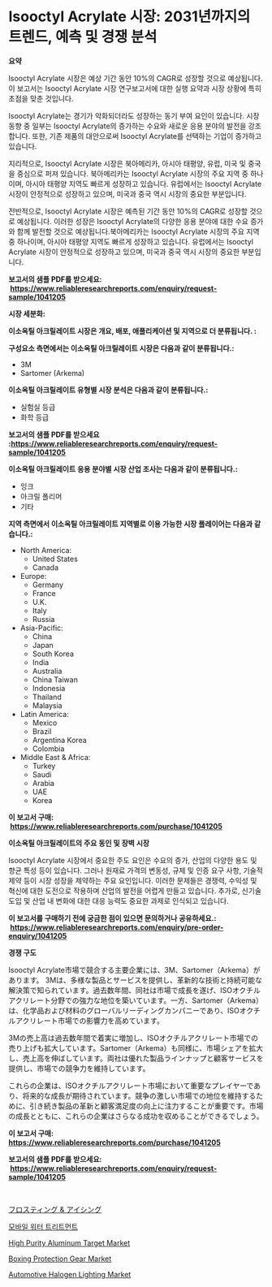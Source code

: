 <p><h1>Isooctyl Acrylate 시장: 2031년까지의 트렌드, 예측 및 경쟁 분석</h1></p><p><strong>요약</strong></p>
<p><p>Isooctyl Acrylate 시장은 예상 기간 동안 10%의 CAGR로 성장할 것으로 예상됩니다. 이 보고서는 Isooctyl Acrylate 시장 연구보고서에 대한 실행 요약과 시장 상황에 특히 초점을 맞춘 것입니다.</p><p>Isooctyl Acrylate는 경기가 악화되더라도 성장하는 동기 부여 요인이 있습니다. 시장 동향 중 일부는 Isooctyl Acrylate의 증가하는 수요와 새로운 응용 분야의 발전을 강조합니다. 또한, 기존 제품의 대안으로써 Isooctyl Acrylate를 선택하는 기업이 증가하고 있습니다.</p><p>지리적으로, Isooctyl Acrylate 시장은 북아메리카, 아시아 태평양, 유럽, 미국 및 중국을 중심으로 퍼져 있습니다. 북아메리카는 Isooctyl Acrylate 시장의 주요 지역 중 하나이며, 아시아 태평양 지역도 빠르게 성장하고 있습니다. 유럽에서는 Isooctyl Acrylate 시장이 안정적으로 성장하고 있으며, 미국과 중국 역시 시장의 중요한 부분입니다.</p><p>전반적으로, Isooctyl Acrylate 시장은 예측된 기간 동안 10%의 CAGR로 성장할 것으로 예상됩니다. 이러한 성장은 Isooctyl Acrylate의 다양한 응용 분야에 대한 수요 증가와 함께 발전할 것으로 예상됩니다.북아메리카는 Isooctyl Acrylate 시장의 주요 지역 중 하나이며, 아시아 태평양 지역도 빠르게 성장하고 있습니다. 유럽에서는 Isooctyl Acrylate 시장이 안정적으로 성장하고 있으며, 미국과 중국 역시 시장의 중요한 부분입니다.</p></p>
<p><strong>보고서의 샘플 PDF를 받으세요: &nbsp;<a href="https://www.reliableresearchreports.com/enquiry/request-sample/1041205">https://www.reliableresearchreports.com/enquiry/request-sample/1041205</a></strong></p>
<p><strong>시장 세분화:</strong></p>
<p><strong> 이소옥틸 아크릴레이트 시장은 개요, 배포, 애플리케이션 및 지역으로 더 분류됩니다. :</strong></p>
<p><strong>구성요소 측면에서는 이소옥틸 아크릴레이트 시장은 다음과 같이 분류됩니다.:</strong></p>
<p><ul><li>3M</li><li>Sartomer (Arkema)</li></ul></p>
<p><strong> 이소옥틸 아크릴레이트 유형별 시장 분석은 다음과 같이 분류됩니다.:</strong></p>
<p><ul><li>실험실 등급</li><li>화학 등급</li></ul></p>
<p><strong>보고서의 샘플 PDF를 받으세요 :<a href="https://www.reliableresearchreports.com/enquiry/request-sample/1041205">https://www.reliableresearchreports.com/enquiry/request-sample/1041205</a></strong></p>
<p><strong> 이소옥틸 아크릴레이트 응용 분야별 시장 산업 조사는 다음과 같이 분류됩니다.:</strong></p>
<p><ul><li>잉크</li><li>아크릴 폴리머</li><li>기타</li></ul></p>
<p><strong>지역 측면에서 이소옥틸 아크릴레이트 지역별로 이용 가능한 시장 플레이어는 다음과 같습니다.:</strong></p>
<p><ul>
    <li>
        North America:
        <ul>
            <li>United States</li>
            <li>Canada</li>
        </ul>
    </li>
    <li>
        Europe:
        <ul>
            <li>Germany</li>
            <li>France</li>
            <li>U.K.</li>
            <li>Italy</li>
            <li>Russia</li>
        </ul>
    </li>
    <li>
        Asia-Pacific:
        <ul>
            <li>China</li>
            <li>Japan</li>
            <li>South Korea</li>
            <li>India</li>
            <li>Australia</li>
            <li>China Taiwan</li>
            <li>Indonesia</li>
            <li>Thailand</li>
            <li>Malaysia</li>
        </ul>
    </li>
    <li>
        Latin America:
        <ul>
            <li>Mexico</li>
            <li>Brazil</li>
            <li>Argentina Korea</li>
            <li>Colombia</li>
        </ul>
    </li>
    <li>
        Middle East & Africa:
        <ul>
            <li>Turkey</li>
            <li>Saudi</li>
            <li>Arabia</li>
            <li>UAE</li>
            <li>Korea</li>
        </ul>
    </li>
    </ul></p>
<p><strong>이 보고서 구매: &nbsp;<a href="https://www.reliableresearchreports.com/purchase/1041205">https://www.reliableresearchreports.com/purchase/1041205</a></strong></p>
<p><strong>이소옥틸 아크릴레이트의 주요 동인 및 장벽 시장</strong></p>
<p><p>Isooctyl Acrylate 시장에서 중요한 주도 요인은 수요의 증가, 산업의 다양한 용도 및 향균 특성 등이 있습니다. 그러나 원재료 가격의 변동성, 규제 및 인증 요구 사항, 기술적 제약 등이 시장 성장을 제약하는 주요 요인입니다. 이러한 문제들은 경쟁력, 수익성 및 혁신에 대한 도전으로 작용하며 산업의 발전을 어렵게 만들고 있습니다. 추가로, 신기술 도입 및 산업 내 변화에 대한 대응 능력도 중요한 과제로 인식되고 있습니다.</p></p>
<p><strong>이 보고서를 구매하기 전에 궁금한 점이 있으면 문의하거나 공유하세요.: &nbsp;<a href="https://www.reliableresearchreports.com/enquiry/pre-order-enquiry/1041205">https://www.reliableresearchreports.com/enquiry/pre-order-enquiry/1041205</a></strong></p>
<p><strong>경쟁 구도</strong></p>
<p><p>Isooctyl Acrylate市場で競合する主要企業には、3M、Sartomer（Arkema）があります。 3Mは、多様な製品とサービスを提供し、革新的な技術と持続可能な解決策で知られています。過去数年間、同社は市場で成長を遂げ、ISOオクチルアクリレート分野での強力な地位を築いています。一方、Sartomer（Arkema）は、化学品および材料のグローバルリーディングカンパニーであり、ISOオクチルアクリレート市場での影響力を高めています。</p><p>3Mの売上高は過去数年間で着実に増加し、ISOオクチルアクリレート市場での売り上げも拡大しています。Sartomer（Arkema）も同様に、市場シェアを拡大し、売上高を伸ばしています。両社は優れた製品ラインナップと顧客サービスを提供し、市場での競争力を維持しています。</p><p>これらの企業は、ISOオクチルアクリレート市場において重要なプレイヤーであり、将来的な成長が期待されています。競争の激しい市場での地位を維持するために、引き続き製品の革新と顧客満足度の向上に注力することが重要です。市場の成長とともに、これらの企業はさらなる成功を収めることができるでしょう。</p></p>
<p><strong>이 보고서 구매: &nbsp; <a href="https://www.reliableresearchreports.com/purchase/1041205">https://www.reliableresearchreports.com/purchase/1041205</a></strong></p>
<p><strong>보고서의 샘플 PDF를 받으세요: &nbsp;<a href="https://www.reliableresearchreports.com/enquiry/request-sample/1041205">https://www.reliableresearchreports.com/enquiry/request-sample/1041205</a></strong><strong></strong></p>
<p>&nbsp;</p>
<p><p><a href="https://github.com/cbigkbh02719/Market-Research-Report-List-1/blob/main/4021577188874.md">フロスティング & アイシング</a></p><p><a href="https://github.com/oajzkywllm460/Market-Research-Report-List-1/blob/main/7858351188778.md">모바일 워터 트리트먼트</a></p><p><a href="https://eight-handstand-8fb.notion.site/Insights-into-High-Purity-Aluminum-Target-Market-Size-Analysing-Market-Share-Trends-and-Growth-fr-ad1fe7b1c12a4bd7a1814c88240ae2c0">High Purity Aluminum Target Market</a></p><p><a href="https://issuu.com/reportprime-2/docs/boxing-protection-gear-market-size-2030.pptx">Boxing Protection Gear Market</a></p><p><a href="https://github.com/provorikovar/Market-Research-Report-List-3/blob/main/automotive-halogen-lighting-market.md">Automotive Halogen Lighting Market</a></p></p>